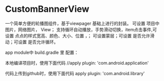 # CustomBannerView
一个简单方便的轮播图组件，基于viewpager 基础上进行的封装。
可设置 项目中图片，网络图片， View；
支持循环自动播放，手势滑动切换，item点击事件,可设置 点点的样式宽高、颜色、大小、位置  ，；
可设置蒙层；可设置 是否允许滑动；可设置 是否允许循环。

app module中
build.gradle 里 配置：

本地编译项目时，使用下面代码
//apply plugin: 'com.android.application'

代码上传到github时，使用下面代码
apply plugin: 'com.android.library'